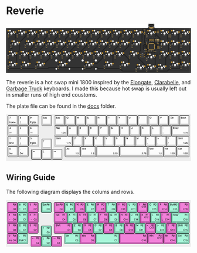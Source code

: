 # Reverie
![tracespace back](./docs/tracespace/bottom.svg "tracespace back")

The reverie is a hot swap mini 1800 inspired by the [Elongate](https://geekhack.org/index.php?topic=106527), [Clarabelle](https://geekhack.org/index.php?topic=106380.0), and [Garbage Truck](https://www.reddit.com/r/MechanicalKeyboards/comments/gkb4nt/the_garbage_truck/) keyboards.
I made this because hot swap is usually left out in smaller runs of high end coustoms.

The plate file can be found in the [docs](./docs) folder.

![KLE Diagram](./docs/KLE.png "KLE Diagram")

## Wiring Guide

The following diagram displays the colums and rows.

![Wiring Guide](./docs/wiring_guide.png)